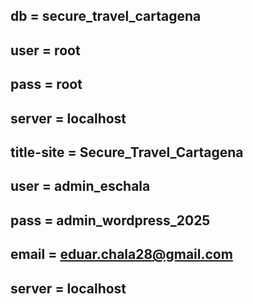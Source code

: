 
<!-- Database -->

## db = secure_travel_cartagena
## user = root
## pass = root
## server = localhost

<!-- WorpressData -->

## title-site = Secure_Travel_Cartagena
## user = admin_eschala
## pass = admin_wordpress_2025
## email = eduar.chala28@gmail.com
## server = localhost
